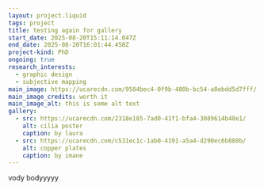 ```yaml
---
layout: project.liquid
tags: project
title: testing again for gallery
start_date: 2025-08-20T15:11:14.047Z
end_date: 2025-08-20T16:01:44.458Z
project-kind: PhD
ongoing: true
research_interests:
  - graphic design
  - subjective mapping
main_image: https://ucarecdn.com/9584bec4-0f9b-480b-bc54-a8ebdd5d7fff/
main_image_credits: worth it
main_image_alt: this is some alt text
gallery:
  - src: https://ucarecdn.com/2318e185-7ad0-41f1-bfa4-3089614b48e1/
    alt: cilia poster
    caption: by laura
  - src: https://ucarecdn.com/c531ec1c-1ab0-4191-a5a4-d290ec6b880b/
    alt: copper plates
    caption: by imane
---
```

vody bodyyyyy